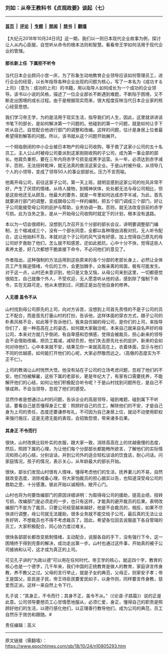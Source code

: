 ### 刘如：从帝王教科书《贞观政要》谈起（七）

---

#### [首页](../../../..?n10805293) &nbsp;|&nbsp; [评论](../../../../../epoch-comment?n10805293) &nbsp;|&nbsp; [专题](../../../../../epoch-special?n10805293) &nbsp;|&nbsp; [禁闻](../../../../../epoch-news?n10805293) &nbsp;|&nbsp; [禁书](../../../../../books?n10805293) &nbsp;|&nbsp; [翻墙](https://github.com/gfw-breaker/nogfw/blob/master/README.md?n10805293)


<div class="post_content" id="artbody" itemprop="articleBody">
 <!-- article content begin -->
 <p>
  【大纪元2018年10月24日讯】这一期，我们以一则日本现代企业故事为例，探讨让人从内心臣服，自觉听从命令的根本法则和智慧。看看帝王学如何活用于现代企业的管理。
 </p>
 <h4>
  <strong>
   部长新上任  下属拒不听令
   <br/>
  </strong>
 </h4>
 <p>
  当代日本企业顾问小宫一庆，为了形象生动地教育企业领导应该如何管理员工，进行企业的经营，以长年指导各种企业出现的问题为核心，写了一本名为《成功する上司》（意为：成功的上司）的书籍，用以指导人如何成长为一个成功的企业领导。该书以小说的风格，描述了一位企业部长不断遇到难题，不断陷于困境，又不断走出困境的成长过程。由于是根据现实而来，很大程度反映当代日本企业家的核心经营思想。
 </p>
 <p>
  我们学习帝王学，为的是活用于现实生活，指导我们的人生，因此，这里就讲讲该书笔下的部长，是如何解决第一个问题的。他碰到的第一个问题，就是如何让手下听从自己，自觉配合他进行部门的调整和改编。这样的问题，估计是身居上位者最希望得到解答的问题。所以，该书就从这个问题开始展开。
 </p>
 <p>
  一个频临倒闭的中小企业被日本物产的母公司收购，等于救了这家小公司的五十名员工。主人公山村被母公司委派到这家刚刚收购的子公司，成为第一事业部的部长。他肩负重担，要在三年内将赤字亏损变成黑字运营。头一年，必须达到赤字减半，否则，无法扭转乾坤，就无法真的救活这家企业。于是山村被升级，从领导几个人的小领导，变成了领导50人的事业部部长。压力不言而喻。
 </p>
 <p>
  他离开母公司，前往这家子公司，第一天上班，就明显感到这家公司的社风非常不好，产生了厌烦的情绪，从待人接物，到精神状体，处处都无法与母公司相比，但是这些他还无从顾及，他最大的要务，就是一年里如何达成赤字半减，为此，首先就要进行部门的调整，变成跟母公司一样的编制，把五个部门调成三个部门，好让子公司能接受母公司的庇护与帮助，业务协调一致。否则，就无法改变目前的赤字亏损。此为当务之急，是从一开始母公司收购时就定下的计划，根本没有退路。
 </p>
 <p>
  本以为一切会很顺利，没想到几次召开五个分部的部长会议，讲明要调整部门编制，五个缩减成三个，没有一个部长同意，全都以各种理由消极对抗，无人听令配合，这让他始料不及，本就对这个子公司的风气没有好感，加上觉得自己原先的母公司好歹救助了他们，怎么就不知感恩，还如此抵抗，心中十分不快，觉得这些人素养太差，好几次都想干脆直接下命令，不必问他们的意见了。
 </p>
 <p>
  作者指出，这种强制的方法运用到这些原来的各个分部的老部长身上，必然让全体员工产生叛逆情绪，今后的工作，会更加棘手，众叛亲离的局面，极有可能发生。对于这一点，山村还未意识到，他只是又急又恼，从母公司来到这里，一切都感觉很陌生，自己就像个外人，不受欢迎，无人愿意听从他的话，感到除了强制下命令，实在无路可走。他从未想到过，问题正是出在他自身的修养。
 </p>
 <h4>
  <strong>
   人无德
  </strong>
  <strong>
  </strong>
  <strong>
   虽令不从
  </strong>
 </h4>
 <p>
  山村找到母公司原先的上司，向对方诉苦，没想到上司首先责怪的不是子公司的员工不配合，而是首先打量山村的打扮，告诉他，这样体面的穿衣方式，跟子公司的朴素风格不合，如此等于告诉他们，我来自优越的母公司，是你们的上司，来指导你们了，是一种高高在上的姿态，如何跟大家融洽呢，本来自己就来自名声好的母公司，本来对方就几乎倒闭，有自卑感和恐惧感，觉得会被裁员，担心新来的领导会不会借助改编，把员工裁减，减轻负担，他们失去原先社长的庇护，新来的会如何对待他们，心中本来就不安，结果见你一来就高高在上，衣着体面，显示与他们不同的优越感，如何能打开他们的心呢，大家必然敬而远之。（高傲的态度实为不正不仁）。
 </p>
 <p>
  上司的教诲让山村恍然大悟，他没有站在子公司的立场考虑问题，忽视了他们的不安。他们怕被解雇，这些下属的老部长，更是年纪大了，有家有口需要抚养，不能解开他们的心结，如何让他们积极配合听令呢？于是山村找到问题所在，是自己不够成熟，不会当领导，忽视了他们的感受。
 </p>
 <p>
  显然作者是想通过山村的问题，告诉企业的高层领导，碰到难题，碰到属下不听话，要看自己是否懂得身正仁爱：照顾好自己的员工，解除他们的不安，才是自己身为上司的责任，态度还要谦恭有礼，不可因为自己身居上位，就动不动使用职权来强行施压，这是无德无能的表现，会招致怨恨，带来诸多后果。
  <strong>
   <br/>
  </strong>
 </p>
 <h4>
  <strong>
   其身正
  </strong>
  <strong>
  </strong>
  <strong>
   不令而行
  </strong>
 </h4>
 <p>
  很快，山村改换比较朴实的衣服，跟大家一致，消除高高在上的优越傲慢的态度，然后，照顾下属的心理，为让他们每个分部部长都能畅所欲言，了解他们的实际情况和担心的心结，分别谈话，并到公司外的适合轻松谈话的饮食店，耐心问话。问家庭情况，孩子的情况，表示关心，从年龄最大的部长开始。
 </p>
 <p>
  很快，部长们发现山村很有人情味，懂得考虑他们的生活，抚养妻儿的不易，自然就改变态度，消除戒备心理，将大家怕裁员的担心据实以告，也知道深受母公司的救助之恩，十分感激。彼此开始以诚相待，敞开心门。
 </p>
 <p>
  山村也将为何要改编部门的原因详细讲明：为取得母公司的援助，提高业绩，扭转亏损，改编部门是必须走的一步，也只有这样，才能真的避开裁员的后果。表明改编部门不是为了裁员，只要公司经营越来越好，他是不会裁员的，相反，如果不尽快进行调整，母公司就无法援助，很多业务就不能交给子公司，最后真的无法让业务好转，不想裁员也不得不考虑裁员了。因此，希望各位回去说服底下各自管辖的员工，大家积极配合，同心协力度过难关。
 </p>
 <p>
  很快各部部长都改变抵制情绪，主动配合，说服各自的手下，没有强行下令，这一困境终于得到完善的解决，成功走出第一步。山村也通过这件事，开始真的被子公司接纳和认可，这才成为真正的上司。
 </p>
 <p>
  可见孔子讲的“为政以德”可以用在任何时代，帝王学的核心，就这四个字，教育的核心也是一个德字，几千年来，我们中国的正统教育是做人的教育，家庭讲言传身教，养不教父之过。父母的言行举止，就是子女的典范，父母正，则家安子孝；帝王是国父，臣民是子民，帝王待臣民要爱民如子，以身作则，同样要言传身教，慈爱而正派。这样一来自然上令下行。
 </p>
 <p>
  孔子说：“其身正，不令而行；其身不正，虽令不从。”（《论语‧子路篇》）说的正是此意。公司领导要想员工心甘情愿地服从，必须仁爱，身正，懂得自己的职责是照顾好他们的生活，以德行感化他们，以正理善行教导他们，成为公司的典范，员工自然乐于效仿和跟随。#
 </p>
 <p>
  责任编辑：高义
 </p>
 <!-- article content end -->
 <div id="below_article_ad">
 </div>
</div>


---

原文链接（需翻墙）：https://www.epochtimes.com/gb/18/10/24/n10805293.htm